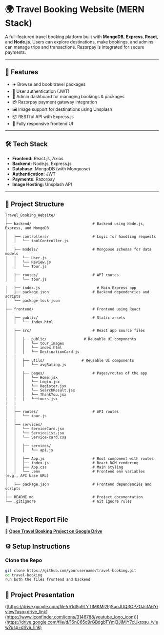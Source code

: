 # 🌍 Travel Booking Website (MERN Stack)

A full-featured travel booking platform built with **MongoDB**, **Express**, **React**, and **Node.js**. Users can explore destinations, make bookings, and admins can manage trips and transactions. Razorpay is integrated for secure payments.

---

## 🚀 Features

- ✈️ Browse and book travel packages
- 👤 User authentication (JWT)
- 🔐 Admin dashboard for managing bookings & packages
- 💳 Razorpay payment gateway integration
- 🖼️ Image support for destinations using Unsplash
- 📦 RESTful API with Express.js
- 📱 Fully responsive frontend UI

---

## 🛠️ Tech Stack

- **Frontend:** React.js, Axios
- **Backend:** Node.js, Express.js
- **Database:** MongoDB (with Mongoose)
- **Authentication:** JWT
- **Payments:** Razorpay
- **Image Hosting:** Unsplash API

---

## 📁 Project Structure
```
Travel_Booking_Website/
│
├── backend/                            # Backend using Node.js, Express, and MongoDB
│
│   ├── controllers/                    # Logic for handling requests
│   │   └── toolController.js
│
│   ├── models/                         # Mongoose schemas for data models
│   │   └── User.js
│   │   └── Review.js
│   │   └── Tour.js
│
│   ├── routes/                         # API routes
│   │   └── tour.js

│   ├── index.js                          # Main Express app
│   ├── package.json                    # Backend dependencies and scripts
│   └── package-lock-json                        
│
├── frontend/                           # Frontend using React
│
│   ├── public/                         # Static assets
│   │   └── index.html
│
│   ├── src/                            # React app source files
│   │
│   │   ├── public/                 # Reusable UI components
│   │   │   └── tour_images
│   │   │   └── index.html
│   │   │   └── DestinationCard.js
|   |   
│   │   ├── utils/                 # Reusable UI components
│   │   │   └── avgRating.js
│   │
│   │   ├── pages/                      # Pages/routes of the app
│   │   │   └── Home.jsx
│   │   │   └── Login.jsx
│   │   │   └── Register.jsx
│   │   │   └── SearchResult.jsx
│   │   │   └── ThankYou.jsx
|   |   |   └──tours.jsx
|   |
|   |
│   ├── routes/                         # API routes
│   │   └── tour.js
|   |
│   ├── services/                       
│   │   └── ServiceCard.jsx
│   │   └── ServiceList.jsx
│   │   └── Service-card.css
│   │
│   │   ├── services/                   
│   │   │   └── api.js
│   │
│   │   ├── App.js                      # Root component with routes
│   │   ├── index.js                    # React DOM rendering
│   │   ├── App.css                     # Main styling
│   │   └── .env                        # Frontend env variables (e.g., API base URL)
│
│   ├── package.json                    # Frontend dependencies and scripts
│
├── README.md                           # Project documentation
└── .gitignore                          # Git ignore rules

```
#

## 📄 Project Report File

🔗 **[Open Travel Booking Project on Google Drive](https://drive.google.com/file/d/1fQpksfmptWyJeomUn3aS8tuVduRqfg8v/view?usp=drive_link)**


## ⚙️ Setup Instructions

### Clone the Repo

```bash
git clone https://github.com/yourusername/travel-booking.git
cd travel-booking
run both the files frontend and backend

```

## 🎥 Project Presentation

([https://drive.google.com/file/d/1dSp9LYTIMKMj2PjSunJUQ3OPZOJcfA6Y/view?usp=drive_link](https://www.iconfinder.com/icons/3146788/youtube_logo_icon))](https://drive.google.com/file/d/16nC65d9rGBdgbTYmj3JjMjY7cUkrpsu_/view?usp=drive_link)

